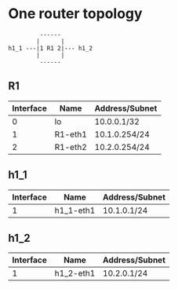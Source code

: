 # One router topology

```
         ------ 
        |      |
h1_1 ---|1 R1 2|--- h1_2
        |      |
         ------ 
```

## R1

Interface | Name    | Address/Subnet
----------|---------|---------------
0         | lo      | 10.0.0.1/32
1         | R1-eth1 | 10.1.0.254/24
2         | R1-eth2 | 10.2.0.254/24

## h1_1

Interface | Name      | Address/Subnet
----------|-----------|---------------
1         | h1_1-eth1 | 10.1.0.1/24

## h1_2

Interface | Name      | Address/Subnet
----------|-----------|---------------
1         | h1_2-eth1 | 10.2.0.1/24
